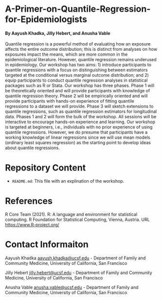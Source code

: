 # A-Primer-on-Quantile-Regression-for-Epidemiologists 
#### By Aayush Khadka, Jilly Hebert, and Anusha Vable

Quantile regression is a powerful method of evaluating how an exposure affects the entire outcome distribution; this is distinct from analyses on how exposures impact the means, which are more common in the epidemiological literature. However, quantile regression remains underused in epidemiology. Our workshop has two aims: 1) introduce participants to quantile regressions with a focus on distinguishing between estimators targeted at the conditional versus marginal outcome distribution; and 2) equip participants to conduct quantile regression analyses in statistical packages such as R or Stata. Our workshop has three phases. Phase 1 will be theoretically oriented and will provide participants with knowledge of quantile regression theory. Phase 2 will be empirically oriented and will provide participants with hands-on experience of fitting quantile regressions to a dataset we will provide. Phase 3 will sketch extensions to quantile regressions, such as quantile regression estimators for longitudinal data. Phases 1 and 2 will form the bulk of the workshop. All sessions will be interactive to encourage hands-on experience and learning. Our workshop is targeted at beginners, i.e., individuals with no prior experience of using quantile regressions. However, we do presume that participants have a working knowledge of linear regressions since we will use mean models (ordinary least squares regression) as the starting point to develop ideas about quantile regressions. 


# Repository Content

- `README.md`: This file with an explination of the workshop.



# References

R Core Team (2021). R: A language and environment for statistical computing. R Foundation for Statistical Computing, Vienna, Austria. URL https://www.R-project.org/


# Contact Informaiton

Aayush Khadka
aayush.khadka@ucsf.edu - Department of Family and Community Medicine, University of California, San Francisco


Jilly Hebert
jilly.hebert@ucsf.edu - Department of Family and Community Medicine, University of California, San Francisco


Anusha Vable
anusha.vable@ucsf.edu - Department of Family and Community Medicine, University of California, San Francisco
